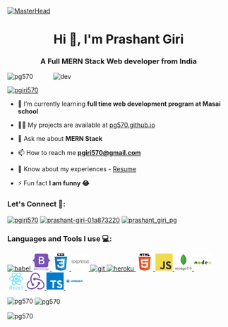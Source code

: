[![MasterHead](https://www.nmttechnologies.com/images/service/website.jpg)](https://pg570.github.io)
<h1 align="center">Hi 👋, I'm Prashant Giri</h1>
<h3 align="center">A Full MERN Stack Web developer from India</h3>
<img align="right" width="400px" src="https://camo.githubusercontent.com/7126894c136cfcea2ead9679838b0ca5b8bf50f64c0b76dc0e69e75d9fc57314/68747470733a2f2f7237713677397a362e726f636b657463646e2e6d652f6361726565722f77702d636f6e74656e742f75706c6f6164732f323032302f30332f68656c6c6f2e676966" alt="dev"  />

<p align="left"> <img src="https://komarev.com/ghpvc/?username=pg570&label=Profile%20views&color=0e75b6&style=flat" alt="pg570" /> </p>

<p align="left"> <a href="https://twitter.com/pgiri570" target="blank"><img src="https://img.shields.io/twitter/follow/pgiri570?logo=twitter&style=for-the-badge" alt="pgiri570" /></a> </p>

- 🌱 I’m currently learning **full time web development program at Masai school**

- 👨‍💻 My projects are available at [pg570.github.io](pg570.github.io)

- 💬 Ask me about **MERN Stack**

- 📫 How to reach me **pgiri570@gmail.com**

- 📄 Know about my experiences - <a target="blank" href="https://drive.google.com/file/d/1jKJRKSSO16f8-j0IV9x5139InaECZlz9/view?usp=sharing" >Resume</a>

- ⚡ Fun fact **I am funny 😂**

<h3 align="left">Let's Connect 🤝:</h3>
<p align="left">
<a href="https://twitter.com/pgiri570" target="blank"><img align="center" src="https://raw.githubusercontent.com/rahuldkjain/github-profile-readme-generator/master/src/images/icons/Social/twitter.svg" alt="pgiri570" height="30" width="40" /></a>
<a href="https://linkedin.com/in/prashant-giri-01a873220" target="blank"><img align="center" src="https://raw.githubusercontent.com/rahuldkjain/github-profile-readme-generator/master/src/images/icons/Social/linked-in-alt.svg" alt="prashant-giri-01a873220" height="30" width="40" /></a>
<a href="https://instagram.com/prashant_giri_pg" target="blank"><img align="center" src="https://raw.githubusercontent.com/rahuldkjain/github-profile-readme-generator/master/src/images/icons/Social/instagram.svg" alt="prashant_giri_pg" height="30" width="40" /></a>
</p>

<h3 align="left">Languages and Tools I use 💻:</h3>
<p align="left"> <a href="https://babeljs.io/" target="_blank" rel="noreferrer"> <img src="https://www.vectorlogo.zone/logos/babeljs/babeljs-icon.svg" alt="babel" width="40" height="40"/> </a> <a href="https://getbootstrap.com" target="_blank" rel="noreferrer"> <img src="https://raw.githubusercontent.com/devicons/devicon/master/icons/bootstrap/bootstrap-plain-wordmark.svg" alt="bootstrap" width="40" height="40"/> </a> <a href="https://www.w3schools.com/css/" target="_blank" rel="noreferrer"> <img src="https://raw.githubusercontent.com/devicons/devicon/master/icons/css3/css3-original-wordmark.svg" alt="css3" width="40" height="40"/> </a> <a href="https://expressjs.com" target="_blank" rel="noreferrer"> <img src="https://raw.githubusercontent.com/devicons/devicon/master/icons/express/express-original-wordmark.svg" alt="express" width="40" height="40"/> </a> <a href="https://git-scm.com/" target="_blank" rel="noreferrer"> <img src="https://www.vectorlogo.zone/logos/git-scm/git-scm-icon.svg" alt="git" width="40" height="40"/> </a> <a href="https://heroku.com" target="_blank" rel="noreferrer"> <img src="https://www.vectorlogo.zone/logos/heroku/heroku-icon.svg" alt="heroku" width="40" height="40"/> </a> <a href="https://www.w3.org/html/" target="_blank" rel="noreferrer"> <img src="https://raw.githubusercontent.com/devicons/devicon/master/icons/html5/html5-original-wordmark.svg" alt="html5" width="40" height="40"/> </a> <a href="https://developer.mozilla.org/en-US/docs/Web/JavaScript" target="_blank" rel="noreferrer"> <img src="https://raw.githubusercontent.com/devicons/devicon/master/icons/javascript/javascript-original.svg" alt="javascript" width="40" height="40"/> </a> <a href="https://www.mongodb.com/" target="_blank" rel="noreferrer"> <img src="https://raw.githubusercontent.com/devicons/devicon/master/icons/mongodb/mongodb-original-wordmark.svg" alt="mongodb" width="40" height="40"/> </a> <a href="https://nodejs.org" target="_blank" rel="noreferrer"> <img src="https://raw.githubusercontent.com/devicons/devicon/master/icons/nodejs/nodejs-original-wordmark.svg" alt="nodejs" width="40" height="40"/> </a> <a href="https://reactjs.org/" target="_blank" rel="noreferrer"> <img src="https://raw.githubusercontent.com/devicons/devicon/master/icons/react/react-original-wordmark.svg" alt="react" width="40" height="40"/> </a> <a href="https://redux.js.org" target="_blank" rel="noreferrer"> <img src="https://raw.githubusercontent.com/devicons/devicon/master/icons/redux/redux-original.svg" alt="redux" width="40" height="40"/> </a> <a href="https://www.typescriptlang.org/" target="_blank" rel="noreferrer"> <img src="https://raw.githubusercontent.com/devicons/devicon/master/icons/typescript/typescript-original.svg" alt="typescript" width="40" height="40"/> </a> <a href="https://webpack.js.org" target="_blank" rel="noreferrer"> <img src="https://raw.githubusercontent.com/devicons/devicon/d00d0969292a6569d45b06d3f350f463a0107b0d/icons/webpack/webpack-original-wordmark.svg" alt="webpack" width="40" height="40"/> </a> </p>

<p><img align="left" src="https://github-readme-stats.vercel.app/api/top-langs?username=pg570&show_icons=true&locale=en&layout=compact" alt="pg570" /></p>

<p>&nbsp;<img align="center" src="https://github-readme-stats.vercel.app/api?username=pg570&show_icons=true&locale=en" alt="pg570" /></p>

<p><img align="center" src="https://github-readme-streak-stats.herokuapp.com/?user=pg570&" alt="pg570" /></p>
